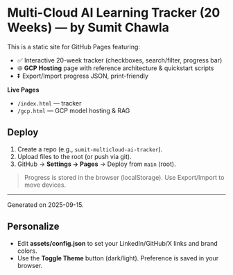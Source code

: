 # Multi-Cloud AI Learning Tracker (20 Weeks) — by **Sumit Chawla**

This is a static site for GitHub Pages featuring:
- ✅ Interactive 20-week tracker (checkboxes, search/filter, progress bar)
- 🌐 **GCP Hosting** page with reference architecture & quickstart scripts
- ⏬ Export/Import progress JSON, print-friendly

**Live Pages**
- `/index.html` — tracker
- `/gcp.html` — GCP model hosting & RAG

## Deploy
1. Create a repo (e.g., `sumit-multicloud-ai-tracker`).
2. Upload files to the root (or push via git).
3. GitHub → **Settings → Pages** → Deploy from `main` (root).

> Progress is stored in the browser (localStorage). Use Export/Import to move devices.

---

Generated on 2025-09-15.


## Personalize
- Edit **assets/config.json** to set your LinkedIn/GitHub/X links and brand colors.
- Use the **Toggle Theme** button (dark/light). Preference is saved in your browser.

